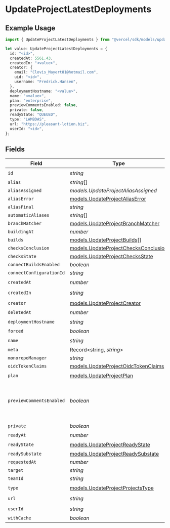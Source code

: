 # UpdateProjectLatestDeployments

## Example Usage

```typescript
import { UpdateProjectLatestDeployments } from "@vercel/sdk/models/updateprojectop.js";

let value: UpdateProjectLatestDeployments = {
  id: "<id>",
  createdAt: 5561.43,
  createdIn: "<value>",
  creator: {
    email: "Clovis_Mayert81@hotmail.com",
    uid: "<id>",
    username: "Fredrick.Hansen",
  },
  deploymentHostname: "<value>",
  name: "<value>",
  plan: "enterprise",
  previewCommentsEnabled: false,
  private: false,
  readyState: "QUEUED",
  type: "LAMBDAS",
  url: "https://pleasant-lotion.biz",
  userId: "<id>",
};
```

## Fields

| Field                                                                              | Type                                                                               | Required                                                                           | Description                                                                        | Example                                                                            |
| ---------------------------------------------------------------------------------- | ---------------------------------------------------------------------------------- | ---------------------------------------------------------------------------------- | ---------------------------------------------------------------------------------- | ---------------------------------------------------------------------------------- |
| `id`                                                                               | *string*                                                                           | :heavy_check_mark:                                                                 | N/A                                                                                |                                                                                    |
| `alias`                                                                            | *string*[]                                                                         | :heavy_minus_sign:                                                                 | N/A                                                                                |                                                                                    |
| `aliasAssigned`                                                                    | *models.UpdateProjectAliasAssigned*                                                | :heavy_minus_sign:                                                                 | N/A                                                                                |                                                                                    |
| `aliasError`                                                                       | [models.UpdateProjectAliasError](../models/updateprojectaliaserror.md)             | :heavy_minus_sign:                                                                 | N/A                                                                                |                                                                                    |
| `aliasFinal`                                                                       | *string*                                                                           | :heavy_minus_sign:                                                                 | N/A                                                                                |                                                                                    |
| `automaticAliases`                                                                 | *string*[]                                                                         | :heavy_minus_sign:                                                                 | N/A                                                                                |                                                                                    |
| `branchMatcher`                                                                    | [models.UpdateProjectBranchMatcher](../models/updateprojectbranchmatcher.md)       | :heavy_minus_sign:                                                                 | N/A                                                                                |                                                                                    |
| `buildingAt`                                                                       | *number*                                                                           | :heavy_minus_sign:                                                                 | N/A                                                                                |                                                                                    |
| `builds`                                                                           | [models.UpdateProjectBuilds](../models/updateprojectbuilds.md)[]                   | :heavy_minus_sign:                                                                 | N/A                                                                                |                                                                                    |
| `checksConclusion`                                                                 | [models.UpdateProjectChecksConclusion](../models/updateprojectchecksconclusion.md) | :heavy_minus_sign:                                                                 | N/A                                                                                |                                                                                    |
| `checksState`                                                                      | [models.UpdateProjectChecksState](../models/updateprojectchecksstate.md)           | :heavy_minus_sign:                                                                 | N/A                                                                                |                                                                                    |
| `connectBuildsEnabled`                                                             | *boolean*                                                                          | :heavy_minus_sign:                                                                 | N/A                                                                                |                                                                                    |
| `connectConfigurationId`                                                           | *string*                                                                           | :heavy_minus_sign:                                                                 | N/A                                                                                |                                                                                    |
| `createdAt`                                                                        | *number*                                                                           | :heavy_check_mark:                                                                 | N/A                                                                                |                                                                                    |
| `createdIn`                                                                        | *string*                                                                           | :heavy_check_mark:                                                                 | N/A                                                                                |                                                                                    |
| `creator`                                                                          | [models.UpdateProjectCreator](../models/updateprojectcreator.md)                   | :heavy_check_mark:                                                                 | N/A                                                                                |                                                                                    |
| `deletedAt`                                                                        | *number*                                                                           | :heavy_minus_sign:                                                                 | N/A                                                                                |                                                                                    |
| `deploymentHostname`                                                               | *string*                                                                           | :heavy_check_mark:                                                                 | N/A                                                                                |                                                                                    |
| `forced`                                                                           | *boolean*                                                                          | :heavy_minus_sign:                                                                 | N/A                                                                                |                                                                                    |
| `name`                                                                             | *string*                                                                           | :heavy_check_mark:                                                                 | N/A                                                                                |                                                                                    |
| `meta`                                                                             | Record<string, *string*>                                                           | :heavy_minus_sign:                                                                 | N/A                                                                                |                                                                                    |
| `monorepoManager`                                                                  | *string*                                                                           | :heavy_minus_sign:                                                                 | N/A                                                                                |                                                                                    |
| `oidcTokenClaims`                                                                  | [models.UpdateProjectOidcTokenClaims](../models/updateprojectoidctokenclaims.md)   | :heavy_minus_sign:                                                                 | N/A                                                                                |                                                                                    |
| `plan`                                                                             | [models.UpdateProjectPlan](../models/updateprojectplan.md)                         | :heavy_check_mark:                                                                 | N/A                                                                                |                                                                                    |
| `previewCommentsEnabled`                                                           | *boolean*                                                                          | :heavy_minus_sign:                                                                 | Whether or not preview comments are enabled for the deployment                     | false                                                                              |
| `private`                                                                          | *boolean*                                                                          | :heavy_check_mark:                                                                 | N/A                                                                                |                                                                                    |
| `readyAt`                                                                          | *number*                                                                           | :heavy_minus_sign:                                                                 | N/A                                                                                |                                                                                    |
| `readyState`                                                                       | [models.UpdateProjectReadyState](../models/updateprojectreadystate.md)             | :heavy_check_mark:                                                                 | N/A                                                                                |                                                                                    |
| `readySubstate`                                                                    | [models.UpdateProjectReadySubstate](../models/updateprojectreadysubstate.md)       | :heavy_minus_sign:                                                                 | N/A                                                                                |                                                                                    |
| `requestedAt`                                                                      | *number*                                                                           | :heavy_minus_sign:                                                                 | N/A                                                                                |                                                                                    |
| `target`                                                                           | *string*                                                                           | :heavy_minus_sign:                                                                 | N/A                                                                                |                                                                                    |
| `teamId`                                                                           | *string*                                                                           | :heavy_minus_sign:                                                                 | N/A                                                                                |                                                                                    |
| `type`                                                                             | [models.UpdateProjectProjectsType](../models/updateprojectprojectstype.md)         | :heavy_check_mark:                                                                 | N/A                                                                                |                                                                                    |
| `url`                                                                              | *string*                                                                           | :heavy_check_mark:                                                                 | N/A                                                                                |                                                                                    |
| `userId`                                                                           | *string*                                                                           | :heavy_check_mark:                                                                 | N/A                                                                                |                                                                                    |
| `withCache`                                                                        | *boolean*                                                                          | :heavy_minus_sign:                                                                 | N/A                                                                                |                                                                                    |